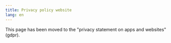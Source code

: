 ```yaml
---
title: Privacy policy website
lang: en
---
```


This page has been moved to the "privacy statement on apps and websites" (gdpr).

